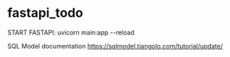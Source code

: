 # fastapi_todo
START FASTAPI: uvicorn main:app --reload

SQL Model documentation
https://sqlmodel.tiangolo.com/tutorial/update/
